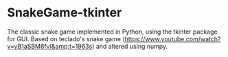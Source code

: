 # SnakeGame-tkinter
The classic snake game implemented in Python, using the tkinter package for GUI. Based on teclado's snake game (https://www.youtube.com/watch?v=yB1aSBM8fvI&amp;t=1963s) and altered using numpy.
